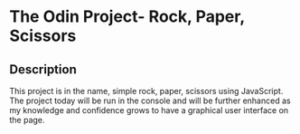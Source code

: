 # The Odin Project- Rock, Paper, Scissors

## Description
This project is in the name, simple rock, paper, scissors using JavaScript.
The project today will be run in the console and will be further enhanced as my knowledge and confidence grows to have a graphical user interface on the page.